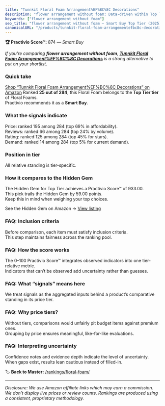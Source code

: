 ```yaml
---
title: "Tunnkit Floral Foam Arrangement%EF%BC%8C Decorations"
description: "flower arrangement without foam: Data-driven within Top Tier ranking using the Practivio Score™. Positioned by quality, value, demand, findability, momentum."
keywords: ["flower arrangement without foam"]
seo_title: "flower arrangement without foam — Smart Buy Top Tier (2025)"
canonicalURL: "/products/tunnkit-floral-foam-arrangementefbc8c-decorations-B0CSNGKZ89/"
---
```


**🏆 Practivio Score™:** 874 — _Smart Buy_


*If you're comparing **flower arrangement without foam**, **[Tunnkit Floral Foam Arrangement%EF%BC%8C Decorations](https://www.amazon.com/dp/B0CSNGKZ89?tag=practivio-20)** is a strong alternative to put on your shortlist.*
### Quick take
[Shop “Tunnkit Floral Foam Arrangement%EF%BC%8C Decorations” on Amazon](https://www.amazon.com/dp/B0CSNGKZ89?tag=practivio-20)
Ranked **25 out of 284**, this Floral Foam belongs to the **Top Tier tier** of Floral Foams.  
Practivio recommends it as a **Smart Buy**.

### What the signals indicate
Price: ranked 195 among 284 (top 69% in affordability).  
Reviews: ranked 66 among 284 (top 24% by volume).  
Rating: ranked 125 among 284 (top 45% for stars).  
Demand: ranked 14 among 284 (top 5% for current demand).

### Position in tier
All relative standing is tier-specific.

### How it compares to the Hidden Gem
The Hidden Gem for Top Tier achieves a Practivio Score™ of 933.00.  
This pick trails the Hidden Gem by 59.00 points.  
Keep this in mind when weighing your top choices.  

See the Hidden Gem on Amazon → [View listing](https://www.amazon.com/dp/B07BPRHWL5?tag=practivio-20)

### FAQ: Inclusion criteria
Before comparison, each item must satisfy inclusion criteria.  
This step maintains fairness across the ranking pool.

### FAQ: How the score works
The 0–100 Practivio Score™ integrates observed indicators into one tier-relative metric.  
Indicators that can’t be observed add uncertainty rather than guesses.

### FAQ: What “signals” means here
We treat signals as the aggregated inputs behind a product’s comparative standing in its price tier.

### FAQ: Why price tiers?
Without tiers, comparisons would unfairly pit budget items against premium ones.  
Grouping by price ensures meaningful, like-for-like evaluations.

### FAQ: Interpreting uncertainty
Confidence notes and evidence depth indicate the level of uncertainty.  
When gaps exist, results lean cautious instead of filled-in.


🏷️ **Back to Master:** [/rankings/floral-foam/](/rankings/floral-foam/)

---
_Disclosure: We use Amazon affiliate links which may earn a commission. We don’t display live prices or review counts. Rankings are produced using a consistent, proprietary methodology._
